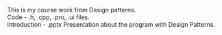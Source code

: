 This is my course work from Design patterns.                                                                             
  Code - .h, .cpp, .pro, .ui files.                                                                                                    
  Introduction - .pptx Presentation about the program with Design Patterns.
